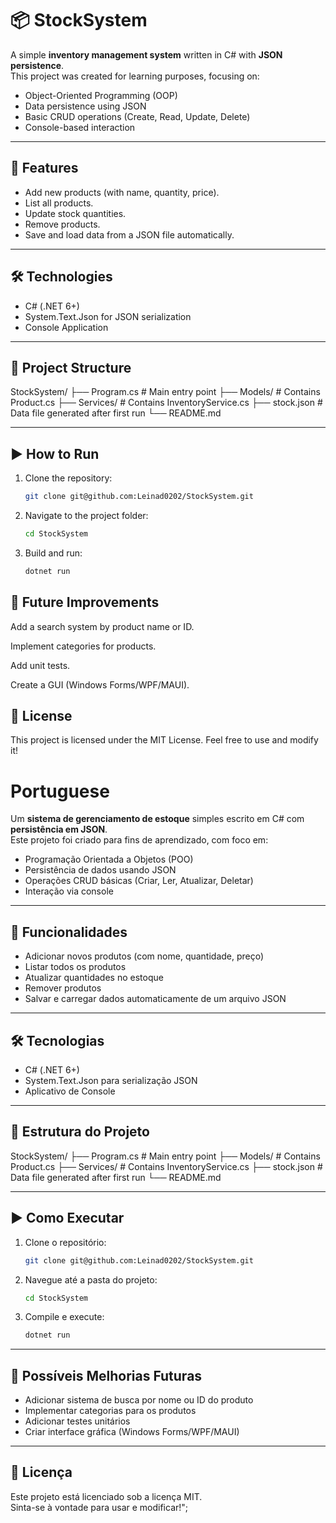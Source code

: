 # 📦 StockSystem

A simple **inventory management system** written in C# with **JSON persistence**.  
This project was created for learning purposes, focusing on:

- Object-Oriented Programming (OOP)
- Data persistence using JSON
- Basic CRUD operations (Create, Read, Update, Delete)
- Console-based interaction

---

## 🚀 Features

- Add new products (with name, quantity, price).
- List all products.
- Update stock quantities.
- Remove products.
- Save and load data from a JSON file automatically.

---

## 🛠️ Technologies

- C# (.NET 6+)
- System.Text.Json for JSON serialization
- Console Application

---

## 📂 Project Structure

StockSystem/
├── Program.cs # Main entry point
├── Models/ # Contains Product.cs
├── Services/ # Contains InventoryService.cs
├── stock.json # Data file generated after first run
└── README.md

---

## ▶️ How to Run

1. Clone the repository:
   ```bash
   git clone git@github.com:Leinad0202/StockSystem.git

2. Navigate to the project folder:
   ```bash
   cd StockSystem

3. Build and run:
   ```bash
   dotnet run

## 📖 Future Improvements

Add a search system by product name or ID.

Implement categories for products.

Add unit tests.

Create a GUI (Windows Forms/WPF/MAUI).

## 📜 License

This project is licensed under the MIT License.
Feel free to use and modify it!


# Portuguese

Um **sistema de gerenciamento de estoque** simples escrito em C# com **persistência em JSON**.  
Este projeto foi criado para fins de aprendizado, com foco em:

- Programação Orientada a Objetos (POO)
- Persistência de dados usando JSON
- Operações CRUD básicas (Criar, Ler, Atualizar, Deletar)
- Interação via console

---

## 🚀 Funcionalidades

- Adicionar novos produtos (com nome, quantidade, preço)
- Listar todos os produtos
- Atualizar quantidades no estoque
- Remover produtos
- Salvar e carregar dados automaticamente de um arquivo JSON

---

## 🛠️ Tecnologias

- C# (.NET 6+)
- System.Text.Json para serialização JSON
- Aplicativo de Console

---

## 📂 Estrutura do Projeto

StockSystem/
├── Program.cs # Main entry point
├── Models/ # Contains Product.cs
├── Services/ # Contains InventoryService.cs
├── stock.json # Data file generated after first run
└── README.md

---

## ▶️ Como Executar

1. Clone o repositório:
   ```bash
   git clone git@github.com:Leinad0202/StockSystem.git
   
2. Navegue até a pasta do projeto:
   ```bash
   cd StockSystem
   
3. Compile e execute:
   ```bash
   dotnet run
   
---

## 📖 Possíveis Melhorias Futuras

- Adicionar sistema de busca por nome ou ID do produto
- Implementar categorias para os produtos
- Adicionar testes unitários
- Criar interface gráfica (Windows Forms/WPF/MAUI)

---

## 📜 Licença

Este projeto está licenciado sob a licença MIT.  
Sinta-se à vontade para usar e modificar!";

